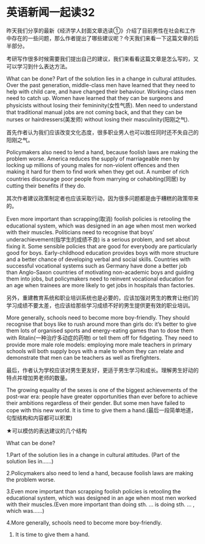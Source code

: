 # 英语新闻一起读32

昨天我们分享的最新《经济学人封面文章选读①》介绍了目前男性在社会和工作中存在的一些问题，那么作者提出了哪些建议呢？今天我们来看一下这篇文章的后半部分。

考研写作很多时候需要我们提出自己的建议，我们来看看这篇文章是怎么写的，又可以学习到什么表达方法。

What can be done? Part of the solution lies in a change in cultural attitudes. Over the past generation, middle-class men have learned that they need to help with child care, and have changed their behaviour. Working-class men need to catch up. Women have learned that they can be surgeons and physicists without losing their femininity\(女性气质\). Men need to understand that traditional manual jobs are not coming back, and that they can be nurses or hairdressers\(美发师\) without losing their masculinity\(阳刚之气\).

首先作者认为我们应该改变文化态度，很多职业男人也可以胜任同时还不失自己的阳刚之气。

Policymakers also need to lend a hand, because foolish laws are making the problem worse. America reduces the supply of marriageable men by locking up millions of young males for non-violent offences and then making it hard for them to find work when they get out. A number of rich countries discourage poor people from marrying or cohabiting\(同居\) by cutting their benefits if they do.

其次作者建议政策制定者也应该采取行动，因为很多问题都是由于糟糕的政策带来的。

Even more important than scrapping\(取消\) foolish policies is retooling the educational system, which was designed in an age when most men worked with their muscles. Politicians need to recognise that boys’ underachievement\(指学生的成绩不良\) is a serious problem, and set about fixing it. Some sensible policies that are good for everybody are particularly good for boys. Early-childhood education provides boys with more structure and a better chance of developing verbal and social skills. Countries with successful vocational systems such as Germany have done a better job than Anglo-Saxon countries of motivating non-academic boys and guiding them into jobs, but policymakers need to reinvent vocational education for an age when trainees are more likely to get jobs in hospitals than factories.

另外，重建教育系统和职业培训系统也是必要的，应该加强对男生的教育让他们的学习成绩不要太差，也应该给那些学习成绩不好的男生提供更有效的职业培训。

More generally, schools need to become more boy-friendly. They should recognise that boys like to rush around more than girls do: it’s better to give them lots of organised sports and energy-eating games than to dose them with Ritalin\(一种治疗多动症的药物\) or tell them off for fidgeting. They need to provide more male role models: employing more male teachers in primary schools will both supply boys with a male to whom they can relate and demonstrate that men can be teachers as well as firefighters.

最后，作者认为学校应该对男生更友好，更适于男生学习和成长。理解男生好动的特点并增加男老师的数量。

The growing equality of the sexes is one of the biggest achievements of the post-war era: people have greater opportunities than ever before to achieve their ambitions regardless of their gender. But some men have failed to cope with this new world. It is time to give them a hand.\(最后一段简单地道，句型结构和内容都可以积累\)

★可以模仿的表达建议的几个结构

What can be done?

1.Part of the solution lies in a change in cultural attitudes. \(Part of the solution lies in……\)

2.Policymakers also need to lend a hand, because foolish laws are making the problem worse.

3.Even more important than scrapping foolish policies is retooling the educational system, which was designed in an age when most men worked with their muscles.\(Even more important than doing sth. … is doing sth. … , which was……\)

4.More generally, schools need to become more boy-friendly.

1. It is time to give them a hand.

